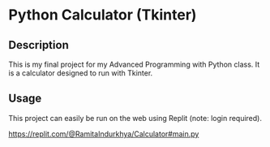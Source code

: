 # Python Calculator (Tkinter)

## Description

This is my final project for my Advanced Programming with Python class. It is a calculator designed to run with Tkinter.

## Usage

This project can easily be run on the web using Replit (note: login required).

https://replit.com/@RamitaIndurkhya/Calculator#main.py

